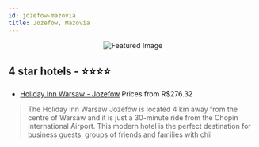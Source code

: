 ```yaml
---
id: jozefow-mazovia
title: Jozefow, Mazovia
---
```


<center><img src="https://i.travelapi.com/hotels/2000000/1720000/1717500/1717429/ccce5ffe_z.jpg" alt="Featured Image" /></center>


##  4 star hotels - ⭐️⭐️⭐️⭐️

-    [Holiday Inn Warsaw - Jozefow](https://us.hurb.com/hotels/jozefow/holiday-inn-warsaw-jozefow-JNP-JP062447?cmp=18055) Prices from R$276.32
   > The Holiday Inn Warsaw Józefów is located 4 km away from the centre of Warsaw and it is just a 30-minute ride from the Chopin International Airport. This modern hotel is the perfect destination for business guests, groups of friends and families with chil
